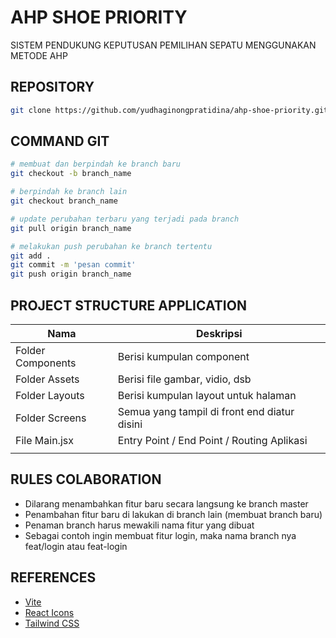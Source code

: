 # AHP SHOE PRIORITY
SISTEM PENDUKUNG KEPUTUSAN PEMILIHAN SEPATU MENGGUNAKAN METODE AHP


## REPOSITORY
```bash
git clone https://github.com/yudhaginongpratidina/ahp-shoe-priority.git
```

## COMMAND GIT

```bash
# membuat dan berpindah ke branch baru
git checkout -b branch_name
```

```bash
# berpindah ke branch lain
git checkout branch_name
```

```bash
# update perubahan terbaru yang terjadi pada branch
git pull origin branch_name
```

```bash
# melakukan push perubahan ke branch tertentu
git add .
git commit -m 'pesan commit'
git push origin branch_name
```

## PROJECT STRUCTURE APPLICATION

| **Nama**          | **Deskripsi**                                |
|-------------------|----------------------------------------------|
| Folder Components | Berisi kumpulan component                    |
| Folder Assets     | Berisi file gambar, vidio, dsb               |
| Folder Layouts    | Berisi kumpulan layout untuk halaman         |
| Folder Screens    | Semua yang tampil di front end diatur disini |
| File Main.jsx     | Entry Point / End Point / Routing Aplikasi   |
|                   |                                              |


## RULES COLABORATION

* Dilarang menambahkan fitur baru secara langsung ke branch master
* Penambahan fitur baru di lakukan di branch lain (membuat branch baru)
* Penaman branch harus mewakili nama fitur yang dibuat
* Sebagai contoh ingin membuat fitur login, maka nama branch nya feat/login atau feat-login

## REFERENCES

* [Vite](https://vitejs.dev/)
* [React Icons](https://react-icons.github.io/react-icons/)
* [Tailwind CSS](https://tailwindcss.com/docs/installation)